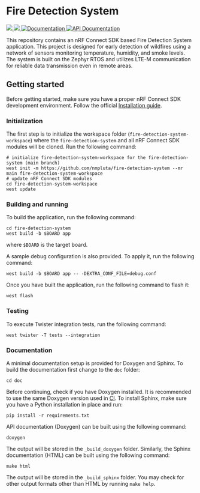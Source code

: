 # Fire Detection System

<a href="https://github.com/nmpluta/fire-detection-system/actions/workflows/build-using-docker.yml?query=branch%3Amain">
  <img src="https://github.com/nmpluta/fire-detection-system/actions/workflows/build-using-docker.yml/badge.svg?event=push">
</a>
<a href="https://github.com/nmpluta/fire-detection-system/actions/workflows/docs.yml?query=branch%3Amain">
  <img src="https://github.com/nmpluta/fire-detection-system/actions/workflows/docs.yml/badge.svg?event=push">
</a>
<a href="https://nmpluta.github.io/fire-detection-system">
  <img alt="Documentation" src="https://img.shields.io/badge/documentation-3D578C?logo=sphinx&logoColor=white">
</a>
<a href="https://nmpluta.github.io/fire-detection-system/doxygen">
  <img alt="API Documentation" src="https://img.shields.io/badge/API-documentation-3D578C?logo=c&logoColor=white">
</a>

This repository contains an nRF Connect SDK based Fire Detection System application. This project is designed for early detection of wildfires using a network of sensors monitoring temperature, humidity, and smoke levels. The system is built on the Zephyr RTOS and utilizes LTE-M communication for reliable data transmission even in remote areas.

## Getting started

Before getting started, make sure you have a proper nRF Connect SDK development environment.
Follow the official
[Installation guide](https://developer.nordicsemi.com/nRF_Connect_SDK/doc/latest/nrf/installation/install_ncs.html).

### Initialization

The first step is to initialize the workspace folder (``fire-detection-system-workspace``) where
the ``fire-detection-system`` and all nRF Connect SDK modules will be cloned. Run the following
command:

```shell
# initialize fire-detection-system-workspace for the fire-detection-system (main branch)
west init -m https://github.com/nmpluta/fire-detection-system --mr main fire-detection-system-workspace
# update nRF Connect SDK modules
cd fire-detection-system-workspace
west update
```

### Building and running

To build the application, run the following command:

```shell
cd fire-detection-system
west build -b $BOARD app
```

where `$BOARD` is the target board.

A sample debug configuration is also provided. To apply it, run the following
command:

```shell
west build -b $BOARD app -- -DEXTRA_CONF_FILE=debug.conf
```

Once you have built the application, run the following command to flash it:

```shell
west flash
```

### Testing

To execute Twister integration tests, run the following command:

```shell
west twister -T tests --integration
```

### Documentation

A minimal documentation setup is provided for Doxygen and Sphinx. To build the
documentation first change to the ``doc`` folder:

```shell
cd doc
```

Before continuing, check if you have Doxygen installed. It is recommended to
use the same Doxygen version used in [CI](.github/workflows/docs.yml). To
install Sphinx, make sure you have a Python installation in place and run:

```shell
pip install -r requirements.txt
```

API documentation (Doxygen) can be built using the following command:

```shell
doxygen
```

The output will be stored in the ``_build_doxygen`` folder. Similarly, the
Sphinx documentation (HTML) can be built using the following command:

```shell
make html
```

The output will be stored in the ``_build_sphinx`` folder. You may check for
other output formats other than HTML by running ``make help``.

